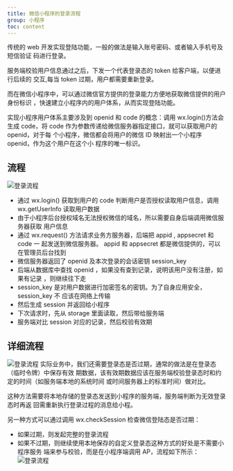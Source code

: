 ```yaml
---
title: 微信小程序的登录流程
group: 小程序
toc: content
---
```


传统的 web 开发实现登陆功能，一般的做法是输入账号密码、或者输入手机号及短信验证
码进行登录。

服务端校验用户信息通过之后，下发一个代表登录态的 token 给客户端，以便进行后续的
交互,每当 token 过期，用户都需要重新登录。

而在微信小程序中，可以通过微信官方提供的登录能力方便地获取微信提供的用户身份标识
，快速建立小程序内的用户体系，从而实现登陆功能。

实现小程序用户体系主要涉及到 openid 和 code 的概念：调用 wx.login()方法会生成
code，将 code 作为参数传递给微信服务器指定接口，就可以获取用户的 openid，对于每
个小程序，微信都会将用户的微信 ID 映射出一个小程序 openid，作为这个用户在这个小
程序的唯一标识。

## 流程

![登录流程](https://leexiaop.github.io/static/ibadgers/interview/mini_login.png)

- 通过 wx.login() 获取到用户的 code 判断用户是否授权读取用户信息，调用
  wx.getUserInfo 读取用户数据
- 由于小程序后台授权域名无法授权微信的域名，所以需要自身后端调用微信服务器获取
  用户信息
- 通过 wx.request() 方法请求业务方服务器，后端把 appid , appsecret 和 code 一
  起发送到微信服务器。 appid 和 appsecret 都是微信提供的，可以在管理员后台找到
- 微信服务器返回了 openid 及本次登录的会话密钥 session_key
- 后端从数据库中查找 openid ，如果没有查到记录，说明该用户没有注册，如果有记录
  ，则继续往下走
- session_key 是对用户数据进行加密签名的密钥。为了自身应用安全，session_key 不
  应该在网络上传输
- 然后生成 session 并返回给小程序
- 下次请求时，先从 storage 里面读取，然后带给服务端
- 服务端对比 session 对应的记录，然后校验有效期

## 详细流程

![登录流程](https://leexiaop.github.io/static/ibadgers/interview/mini_login_1.png)
实际业务中，我们还需要登录态是否过期，通常的做法是在登录态（临时令牌）中保存有效
期数据，该有效期数据应该在服务端校验登录态时和约定的时间（如服务端本地的系统时间
或时间服务器上的标准时间）做对比。

这种方法需要将本地存储的登录态发送到小程序的服务端，服务端判断为无效登录态时再返
回需重新执行登录过程的消息给小程。

另一种方式可以通过调用 wx.checkSession 检查微信登陆态是否过期：

- 如果过期，则发起完整的登录流程
- 如果不过期，则继续使用本地保存的自定义登录态这种方式的好处是不需要小程序服务
  端来参与校验，而是在小程序端调用 AP，流程如下所示：
  ![登录流程](https://leexiaop.github.io/static/ibadgers/interview/mini_login_2.png)
